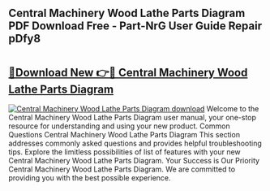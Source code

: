 ## Central Machinery Wood Lathe Parts Diagram PDF Download Free - Part-NrG User Guide Repair pDfy8

# <h2><a href="http://dfs2orb.blite.top/?on=Central+Machinery+Wood+Lathe+Parts+Diagram">🔗Download New 👉🔴 Central Machinery Wood Lathe Parts Diagram</a></h2>

[![Central Machinery Wood Lathe Parts Diagram download](https://i.imgur.com/lujVjoI.png)](http://dfs2orb.blite.top/?on=Central+Machinery+Wood+Lathe+Parts+Diagram)
Welcome to the Central Machinery Wood Lathe Parts Diagram user manual, your one-stop resource for understanding and using your new product. Common Questions Central Machinery Wood Lathe Parts Diagram This section addresses commonly asked questions and provides helpful troubleshooting tips. Explore the limitless possibilities of list of features with your new Central Machinery Wood Lathe Parts Diagram. Your Success is Our Priority Central Machinery Wood Lathe Parts Diagram. We are committed to providing you with the best possible experience.
